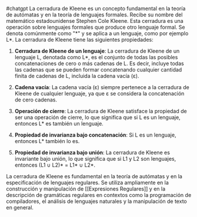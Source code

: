 #chatgpt
La cerradura de Kleene es un concepto fundamental en la teoría de autómatas y en la teoría de lenguajes formales. Recibe su nombre del matemático estadounidense Stephen Cole Kleene. Esta cerradura es una operación sobre lenguajes formales que produce otro lenguaje formal. Se denota comúnmente como "\*" y se aplica a un lenguaje, como por ejemplo L*. La cerradura de Kleene tiene las siguientes propiedades:

1. **Cerradura de Kleene de un lenguaje**: La cerradura de Kleene de un lenguaje L, denotada como L*, es el conjunto de todas las posibles concatenaciones de cero o más cadenas de L. Es decir, incluye todas las cadenas que se pueden formar concatenando cualquier cantidad finita de cadenas de L, incluida la cadena vacía (ε).

2. **Cadena vacía**: La cadena vacía (ε) siempre pertenece a la cerradura de Kleene de cualquier lenguaje, ya que ε se considera la concatenación de cero cadenas.

3. **Operación de cierre**: La cerradura de Kleene satisface la propiedad de ser una operación de cierre, lo que significa que si L es un lenguaje, entonces L* es también un lenguaje.

4. **Propiedad de invarianza bajo concatenación**: Si L es un lenguaje, entonces L* también lo es.

5. **Propiedad de invarianza bajo unión**: La cerradura de Kleene es invariante bajo unión, lo que significa que si L1 y L2 son lenguajes, entonces (L1 ∪ L2)* = L1* ∪ L2*.

La cerradura de Kleene es fundamental en la teoría de autómatas y en la especificación de lenguajes regulares. Se utiliza ampliamente en la construcción y manipulación de [[Expresiones Regulares]] y en la descripción de gramáticas regulares en contextos como la programación de compiladores, el análisis de lenguajes naturales y la manipulación de texto en general.